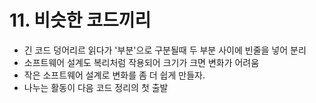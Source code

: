 # 11. 비슷한 코드끼리
- 긴 코드 덩어리르 읽다가 '부분'으로 구분될때 두 부분 사이에 빈줄을 넣어 분리
- 소프트웨어 설계도 복리처럼 작용되어 크기가 크면 변화가 어려움
- 작은 소프트웨어 설계로 변화를 좀 더 쉽게 만들자.
- 나누는 활동이 다음 코드 정리의 첫 출발